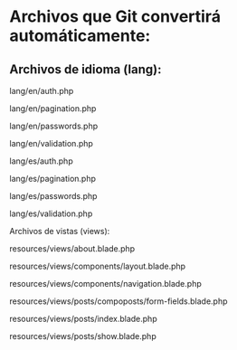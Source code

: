 # Archivos que Git convertirá automáticamente:

## Archivos de idioma (lang):

lang/en/auth.php

lang/en/pagination.php

lang/en/passwords.php

lang/en/validation.php

lang/es/auth.php

lang/es/pagination.php

lang/es/passwords.php

lang/es/validation.php

Archivos de vistas (views):

resources/views/about.blade.php

resources/views/components/layout.blade.php

resources/views/components/navigation.blade.php

resources/views/posts/compoposts/form-fields.blade.php

resources/views/posts/index.blade.php

resources/views/posts/show.blade.php